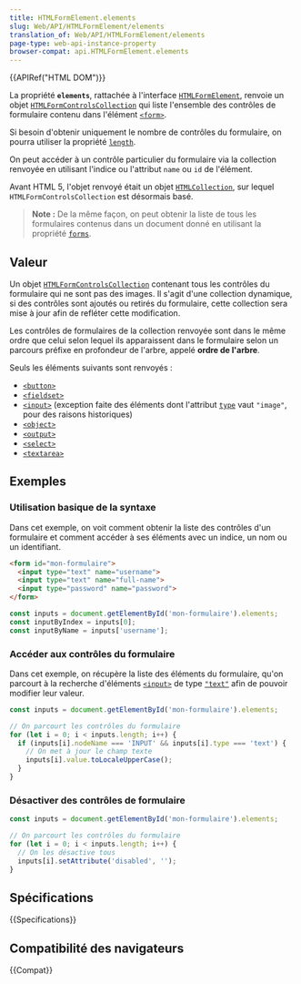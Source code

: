 ```yaml
---
title: HTMLFormElement.elements
slug: Web/API/HTMLFormElement/elements
translation_of: Web/API/HTMLFormElement/elements
page-type: web-api-instance-property
browser-compat: api.HTMLFormElement.elements
---
```


{{APIRef("HTML DOM")}}

La propriété **`elements`**, rattachée à l'interface [`HTMLFormElement`](/fr/docs/Web/API/HTMLFormElement), renvoie un objet [`HTMLFormControlsCollection`](/fr/docs/Web/API/HTMLFormControlsCollection) qui liste l'ensemble des contrôles de formulaire contenu dans l'élément [`<form>`](/fr/docs/Web/HTML/Element/Form).

Si besoin d'obtenir uniquement le nombre de contrôles du formulaire, on pourra utiliser la propriété [`length`](/fr/docs/Web/API/HTMLFormElement/length).

On peut accéder à un contrôle particulier du formulaire via la collection renvoyée en utilisant l'indice ou l'attribut `name` ou `id` de l'élément.

Avant HTML 5, l'objet renvoyé était un objet [`HTMLCollection`](/fr/docs/Web/API/HTMLCollection), sur lequel `HTMLFormControlsCollection` est désormais basé.

> **Note :** De la même façon, on peut obtenir la liste de tous les formulaires contenus dans un document donné en utilisant la propriété [`forms`](/fr/docs/Web/API/Document/forms).

## Valeur

Un objet [`HTMLFormControlsCollection`](/fr/docs/Web/API/HTMLFormControlsCollection) contenant tous les contrôles du formulaire qui ne sont pas des images. Il s'agit d'une collection dynamique, si des contrôles sont ajoutés ou retirés du formulaire, cette collection sera mise à jour afin de refléter cette modification.

Les contrôles de formulaires de la collection renvoyée sont dans le même ordre que celui selon lequel ils apparaissent dans le formulaire selon un parcours préfixe en profondeur de l'arbre, appelé **ordre de l'arbre**.

Seuls les éléments suivants sont renvoyés&nbsp;:

- [`<button>`](/fr/docs/Web/HTML/Element/Button)
- [`<fieldset>`](/fr/docs/Web/HTML/Element/Fieldset)
- [`<input>`](/fr/docs/Web/HTML/Element/input) (exception faite des éléments dont l'attribut [`type`](/fr/docs/Web/HTML/Element/input#type) vaut `"image"`, pour des raisons historiques)
- [`<object>`](/fr/docs/Web/HTML/Element/object)
- [`<output>`](/fr/docs/Web/HTML/Element/output)
- [`<select>`](/fr/docs/Web/HTML/Element/select)
- [`<textarea>`](/fr/docs/Web/HTML/Element/Textarea)

## Exemples

### Utilisation basique de la syntaxe

Dans cet exemple, on voit comment obtenir la liste des contrôles d'un formulaire et comment accéder à ses éléments avec un indice, un nom ou un identifiant.

```html
<form id="mon-formulaire">
  <input type="text" name="username">
  <input type="text" name="full-name">
  <input type="password" name="password">
</form>
```

```js
const inputs = document.getElementById('mon-formulaire').elements;
const inputByIndex = inputs[0];
const inputByName = inputs['username'];
```

### Accéder aux contrôles du formulaire

Dans cet exemple, on récupère la liste des éléments du formulaire, qu'on parcourt à la recherche d'éléments [`<input>`](/fr/docs/Web/HTML/Element/input) de type [`"text"`](/fr/docs/Web/HTML/Element/Input/text) afin de pouvoir modifier leur valeur.

```js
const inputs = document.getElementById('mon-formulaire').elements;

// On parcourt les contrôles du formulaire
for (let i = 0; i < inputs.length; i++) {
  if (inputs[i].nodeName === 'INPUT' && inputs[i].type === 'text') {
    // On met à jour le champ texte
    inputs[i].value.toLocaleUpperCase();
  }
}
```

### Désactiver des contrôles de formulaire

```js
const inputs = document.getElementById('mon-formulaire').elements;

// On parcourt les contrôles du formulaire
for (let i = 0; i < inputs.length; i++) {
  // On les désactive tous
  inputs[i].setAttribute('disabled', '');
}
```

## Spécifications

{{Specifications}}

## Compatibilité des navigateurs

{{Compat}}
